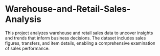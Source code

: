 # Warehouse-and-Retail-Sales-Analysis
This project analyzes warehouse and retail sales data to uncover insights and trends that inform business decisions. The dataset includes sales figures, transfers, and item details, enabling a comprehensive examination of sales performance.
